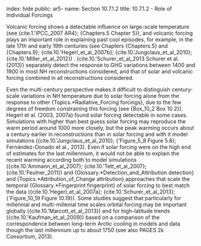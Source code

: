 index: hide
public: ar5-
name: Section 10.7.1.2
title: 10.7.1.2 - Role of Individual Forcings

Volcanic forcing shows a detectable influence on large-scale temperature (see {cite.1.'IPCC_2007 AR4}; {Chapters.5 Chapter 5}), and volcanic forcing plays an important role in explaining past cool episodes, for example, in the late 17th and early 19th centuries (see Chapters {Chapters.5} and {Chapters.9}; {cite.10.'Hegerl_et_al_2007b}; {cite.10.'Jungclaus_et_al_2010}; {cite.10.'Miller_et_al_2012}) . {cite.10.'Schurer_et_al_2013 Schurer et al. (2013)} separately detect the response to GHG variations between 1400 and 1900 in most NH reconstructions considered, and that of solar and volcanic forcing combined in all reconstructions considered.

Even the multi-century perspective makes it difficult to distinguish century-scale variations in NH temperature due to solar forcing alone from the response to other {Topics.*Radiative_Forcing forcings}, due to the few degrees of freedom constraining this forcing (see {Box_10_2 Box 10.2}). Hegerl et al. (2003, 2007a) found solar forcing detectable in some cases. Simulations with higher than best guess solar forcing may reproduce the warm period around 1000 more closely, but the peak warming occurs about a century earlier in reconstructions than in solar forcing and with it model simulations ({cite.10.'Jungclaus_et_al_2010}; {'Figure_5_8 Figure 5.8}; Fernández-Donado et al., 2013). Even if solar forcing were on the high end of estimates for the last millennium, it would not be able to explain the recent warming according both to model simulations ({cite.10.'Ammann_et_al_2007}; {cite.10.'Tett_et_al_2007}; {cite.10.'Feulner_2011}) and {Glossary.*Detection_and_Attribution detection} and {Topics.*Attribution_of_Change attribution} approaches that scale the temporal {Glossary.*Fingerprint fingerprint} of solar forcing to best match the data ({cite.10.'Hegerl_et_al_2007a}; {cite.10.'Schurer_et_al_2013}; {'Figure_10_19 Figure 10.19}). Some studies suggest that particularly for millennial and multi-millenial time scales orbital forcing may be important globally ({cite.10.'Marcott_et_al_2013}) and for high-latitude trends ({cite.10.'Kaufman_et_al_2009}) based on a comparison of the correspondence between long-term Arctic cooling in models and data though the last millennium up to about 1750 (see also PAGES 2k Consortium, 2013).
